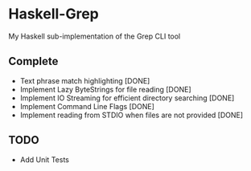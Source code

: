 # Haskell-Grep
My Haskell sub-implementation of the Grep CLI tool

## Complete
* Text phrase match highlighting [DONE]
* Implement Lazy ByteStrings for file reading  [DONE]
* Implement IO Streaming for efficient directory searching [DONE]
* Implement Command Line Flags [DONE]
* Implement reading from STDIO when files are not provided [DONE]

## TODO
* Add Unit Tests
